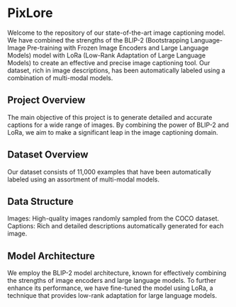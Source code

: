 # PixLore
Welcome to the repository of our state-of-the-art image captioning model. We have combined the strengths of the BLIP-2 (Bootstrapping Language-Image Pre-training with Frozen Image Encoders and Large Language Models) model with LoRa (Low-Rank Adaptation of Large Language Models) to create an effective and precise image captioning tool.  Our dataset, rich in image descriptions, has been automatically labeled using a combination of multi-modal models.


## Project Overview
The main objective of this project is to generate detailed and accurate captions for a wide range of images. By combining the power of BLIP-2 and LoRa, we aim to make a significant leap in the image captioning domain.

## Dataset Overview
Our dataset consists of 11,000 examples that have been automatically labeled using an assortment of multi-modal models.

## Data Structure
Images: High-quality images randomly sampled from the COCO dataset.
Captions: Rich and detailed descriptions automatically generated for each image.

## Model Architecture
We employ the BLIP-2 model architecture, known for effectively combining the strengths of image encoders and large language models. To further enhance its performance, we have fine-tuned the model using LoRa, a technique that provides low-rank adaptation for large language models.
